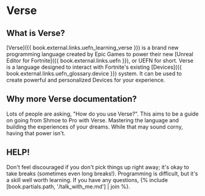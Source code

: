 # Verse

## What is Verse?

[Verse]({{ book.external.links.uefn_learning_verse }}) is a brand new programming language created by Epic Games to power their new [Unreal Editor for Fortnite]({{ book.external.links.uefn }}), or UEFN for short. Verse is a language designed to interact with Fortnite's existing [​Devices]({{ book.external.links.uefn_glossary.device }}) system. It can be used to create powerful and personalized Devices for your experience.

## Why more Verse documentation?

Lots of people are asking, "How do you use Verse?". This aims to be a guide on going from Shmoe to Pro with Verse. Mastering the language and building the experiences of your dreams. While that may sound corny, having that power isn't.

## HELP!

Don't feel discouraged if you don't pick things up right away; it's okay to take breaks (sometimes even long breaks!). Programming is difficult, but it's a skill well worth learning. If you have any questions, {% include [book.partials.path, '/talk_with_me.md'] | join %}.
